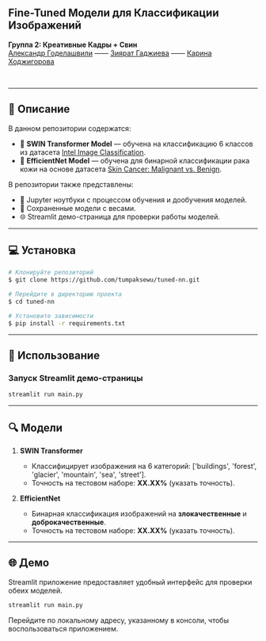 ## Fine-Tuned Модели для Классификации Изображений

**Группа 2: Креативные Кадры + Свин** <br/>
[Александр Годелашвили](https://github.com/tumpaksewu) ——
[Зиярат Гаджиева](https://github.com/Ziiarat) ——
[Карина Ходжигорова](https://github.com/KarinaKhod)

<br/>


---

## 📖 Описание
В данном репозитории содержатся:
- 🎯 **SWIN Transformer Model** — обучена на классификацию 6 классов из датасета [Intel Image Classification](https://www.kaggle.com/datasets/puneet6060/intel-image-classification/data).
- 🔬 **EfficientNet Model** — обучена для бинарной классификации рака кожи на основе датасета [Skin Cancer: Malignant vs. Benign](https://www.kaggle.com/datasets/fanconic/skin-cancer-malignant-vs-benign?select=train).

В репозитории также представлены:
- 📒 Jupyter ноутбуки с процессом обучения и дообучения моделей.
- 💾 Сохраненные модели с весами.
- 🌐 Streamlit демо-страница для проверки работы моделей.

---

## 💻 Установка
```bash
# Клонируйте репозиторий
$ git clone https://github.com/tumpaksewu/tuned-nn.git

# Перейдите в директорию проекта
$ cd tuned-nn

# Установите зависимости
$ pip install -r requirements.txt
```

---

## 🚀 Использование
### Запуск Streamlit демо-страницы
```bash
streamlit run main.py
```

---

## 🔍 Модели
1. **SWIN Transformer**
   - Классифицирует изображения на 6 категорий: ['buildings', 'forest', 'glacier', 'mountain', 'sea', 'street'].
   - Точность на тестовом наборе: **XX.XX%** (указать точность).

2. **EfficientNet**
   - Бинарная классификация изображений на **злокачественные** и **доброкачественные**.
   - Точность на тестовом наборе: **XX.XX%** (указать точность).

---

## 🌐 Демо
Streamlit приложение предоставляет удобный интерфейс для проверки обеих моделей.

```bash
streamlit run main.py
```

Перейдите по локальному адресу, указанному в консоли, чтобы воспользоваться приложением.


